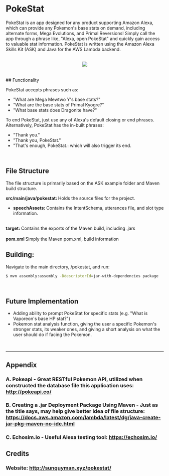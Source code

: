 # PokeStat
PokeStat is an app designed for any product supporting Amazon Alexa, which can provide any Pokemon's base stats on demand, including alternate forms, Mega Evolutions, and Primal Reversions! Simply call the app through a phrase like, "Alexa, open PokeStat" and quickly gain access to valuable stat information. PokeStat is written using the Amazon Alexa Skills Kit (ASK) and Java for the AWS Lambda backend.

<br>
<div align="center"><img src="http://sunquyman.xyz/pokestat/img/PokeStatLogo_108x108.png"/></div>
<br>
<br>
## Functionality

PokeStat accepts phrases such as:
* "What are Mega Mewtwo Y's base stats?"
* "What are the base stats of Primal Kyogre?"
* "What base stats does Dragonite have?"

To end PokeStat, just use any of Alexa's default closing or end phrases. Alternatively, PokeStat has the in-built phrases:
* "Thank you."
* "Thank you, PokeStat."
* "That's enough, PokeStat.:
which will also trigger its end.
<br>


## File Structure

The file structure is primarily based on the ASK example folder and Maven build structure.

<b>src/main/java/pokestat: </b> Holds the source files for the project.
* <b>speechAssets: </b> Contains the IntentSchema, utterances file, and slot type information.

<br><b>target: </b> Contains the exports of the Maven build, including .jars<br>
<br><b>pom.xml </b> Simply the Maven pom.xml, build information
<br>

## Building: 
Navigate to the main directory, /pokestat, and run:
```bash
$ mvn assembly:assembly -DdescriptorId=jar-with-dependencies package
```
<br>

## Future Implementation
* Adding ability to prompt PokeStat for specific stats (e.g. "What is Vaporeon's base HP stat?")
* Pokemon stat analysis function, giving the user a specific Pokemon's stronger stats, its weaker ones, and giving a short analysis on what the user should do if facing the Pokemon.
<br>

-----------------------------------------------------------------------------------------

## Appendix

### A. Pokeapi - Great RESTful Pokemon API, utilized when constructed the database file this application uses: http://pokeapi.co/

### B. Creating a .jar Deployment Package Using Maven - Just as the title says, may help give better idea of file structure: https://docs.aws.amazon.com/lambda/latest/dg/java-create-jar-pkg-maven-no-ide.html

### C. Echosim.io - Useful Alexa testing tool: https://echosim.io/

## Credits

### Website: http://sunquyman.xyz/pokestat/


